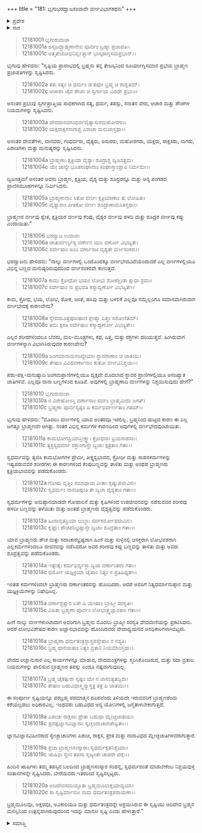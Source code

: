 +++
title = "181: ಭೃಗುಭರದ್ವಾಜಸಂವಾದೇ ವರ್ಣವಿಭಾಗಕಥನಃ"
+++

<details><summary>ಪ್ರವೇಶ</summary>


।।   ಓಂ ಓಂ ನಮೋ ನಾರಾಯಣಾಯ।।   ಶ್ರೀ ವೇದವ್ಯಾಸಾಯ ನಮಃ ।।

ಶ್ರೀ ಕೃಷ್ಣದ್ವೈಪಾಯನ ವೇದವ್ಯಾಸ ವಿರಚಿತ  

**ಶ್ರೀ ಮಹಾಭಾರತ**

**ಶಾಂತಿ ಪರ್ವ**

**ಮೋಕ್ಷಧರ್ಮ ಪರ್ವ**

**ಅಧ್ಯಾಯ 181**


</details>

<details><summary>ಸಾರ</summary>

ವರ್ಣವಿಭಾಗಪೂರ್ವಕವಾಗಿ ಮನುಷ್ಯರ ಮತ್ತು ಸಮಸ್ತ ಪ್ರಾಣಿಗಳ ಸೃಷ್ಟಿವರ್ಣನೆ (1-20).


</details>

> 12181001 ಭೃಗುರುವಾಚ।  
12181001a ಅಸೃಜದ್ಬ್ರಾಹ್ಮಣಾನೇವ ಪೂರ್ವಂ ಬ್ರಹ್ಮಾ ಪ್ರಜಾಪತಿಃ।  
12181001c ಆತ್ಮತೇಜೋಭಿನಿರ್ವೃತ್ತಾನ್ ಭಾಸ್ಕರಾಗ್ನಿಸಮಪ್ರಭಾನ್।।

ಭೃಗುವು ಹೇಳಿದನು: “ಸೃಷ್ಟಿಯ ಪ್ರಾರಂಭದಲ್ಲಿ ಬ್ರಹ್ಮನು ತನ್ನ ತೇಜಸ್ಸಿನಿಂದ ಸೂರ್ಯಾಗ್ನಿಸಮಾನ ಪ್ರಭೆಯ ಬ್ರಾಹ್ಮಣ ಪ್ರಜಾಪತಿಗಳನ್ನು ಸೃಷ್ಟಿಸಿದನು.

> 12181002a ತತಃ ಸತ್ಯಂ ಚ ಧರ್ಮಂ ಚ ತಪೋ ಬ್ರಹ್ಮ ಚ ಶಾಶ್ವತಮ್।  
12181002c ಆಚಾರಂ ಚೈವ ಶೌಚಂ ಚ ಸ್ವರ್ಗಾಯ ವಿದಧೇ ಪ್ರಭುಃ।।

ಅನಂತರ ಪ್ರಭುವು ಸ್ವರ್ಗಪ್ರಾಪ್ತಿಯ ಸಾಧಕಗಳಾದ ಸತ್ಯ, ಧರ್ಮ, ತಪಸ್ಸು, ಸನಾತನ ವೇದ, ಆಚಾರ ಮತ್ತು ಶೌಚಗಳ ನಿಯಮಗಳನ್ನು ಸೃಷ್ಟಿಸಿದನು.

> 12181003a ದೇವದಾನವಗಂಧರ್ವದೈತ್ಯಾಸುರಮಹೋರಗಾಃ।  
12181003c ಯಕ್ಷರಾಕ್ಷಸನಾಗಾಶ್ಚ ಪಿಶಾಚಾ ಮನುಜಾಸ್ತಥಾ।।

ಅನಂತರ ದೇವತೆಗಳು, ದಾನವರು, ಗಂಧರ್ವರು, ದೈತ್ಯರು, ಅಸುರರು, ಮಹೋರಗರು, ಯಕ್ಷರು, ರಾಕ್ಷಸರು, ನಾಗರು, ಪಿಶಾಚಿಗಳು ಮತ್ತು ಮನುಷ್ಯರನ್ನು ಸೃಷ್ಟಿಸಿದನು.

> 12181004a ಬ್ರಾಹ್ಮಣಾಃ ಕ್ಷತ್ರಿಯಾ ವೈಶ್ಯಾಃ ಶೂದ್ರಾಶ್ಚ ದ್ವಿಜಸತ್ತಮ।  
12181004c ಯೇ ಚಾನ್ಯೇ ಭೂತಸಂಘಾನಾಂ ಸಂಘಾಸ್ತಾಂಶ್ಚಾಪಿ ನಿರ್ಮಮೇ।।

ದ್ವಿಜಸತ್ತಮ! ಅನಂತರ ಅವನು ಬ್ರಾಹ್ಮಣ, ಕ್ಷತ್ರಿಯ, ವೈಶ್ಯ ಮತ್ತು ಶೂದ್ರರನ್ನೂ ಮತ್ತು ಅನ್ಯ ಪಂಗಡದ ಪ್ರಾಣಿಸಮೂಹಗಳನ್ನೂ ನಿರ್ಮಿಸಿದನು.

> 12181005a ಬ್ರಾಹ್ಮಣಾನಾಂ ಸಿತೋ ವರ್ಣಃ ಕ್ಷತ್ರಿಯಾಣಾಂ ತು ಲೋಹಿತಃ।  
12181005c ವೈಶ್ಯಾನಾಂ ಪೀತಕೋ ವರ್ಣಃ ಶೂದ್ರಾಣಾಮಸಿತಸ್ತಥಾ।।

ಬ್ರಾಹ್ಮಣರ ವರ್ಣವು ಶ್ವೇತ, ಕ್ಷತ್ರಿಯರ ವರ್ಣವು ಕೆಂಪು, ವೈಶ್ಯರ ವರ್ಣವು ಹಳದಿ ಮತ್ತು ಶೂದ್ರರ ವರ್ಣವು ಕಪ್ಪು ಎಂದಾಯಿತು.”

> 12181006 ಭರದ್ವಾಜ ಉವಾಚ।  
12181006a ಚಾತುರ್ವರ್ಣ್ಯಸ್ಯ ವರ್ಣೇನ ಯದಿ ವರ್ಣೋ ವಿಭಜ್ಯತೇ।  
12181006c ಸರ್ವೇಷಾಂ ಖಲು ವರ್ಣಾನಾಂ ದೃಶ್ಯತೇ ವರ್ಣಸಂಕರಃ।।

ಭರದ್ವಾಜನು ಹೇಳಿದನು: “ನಾಲ್ಕು ವರ್ಣಗಳಲ್ಲಿ ಒಂದೊಂದಕ್ಕೂ ವರ್ಣಭೇದವಿದೆಯೆಂದಾದರೆ ಎಲ್ಲ ವರ್ಣಗಳಲ್ಲಿಯೂ ವಿಭಿನ್ನ ಬಣ್ಣದ ಮನುಷ್ಯರಿರುವುದರಿಂದ ವರ್ಣಸಂಕರವೇ ಕಾಣುತ್ತದೆ.

> 12181007a ಕಾಮಃ ಕ್ರೋಧೋ ಭಯಂ ಲೋಭಃ ಶೋಕಶ್ಚಿಂತಾ ಕ್ಷುಧಾ ಶ್ರಮಃ।  
12181007c ಸರ್ವೇಷಾಂ ನಃ ಪ್ರಭವತಿ ಕಸ್ಮಾದ್ವರ್ಣೋ ವಿಭಜ್ಯತೇ।।

ಕಾಮ, ಕ್ರೋಧ, ಭಯ, ಲೋಭ, ಶೋಕ, ಚಿಂತೆ, ಹಸಿವು ಮತ್ತು ಬಳಲಿಕೆ ಎಲ್ಲವೂ ನಮ್ಮೆಲ್ಲರಿಗೂ ಸಮಾನವಾಗಿರುವಾಗ ವರ್ಣಭೇದಕ್ಕೆ ಕಾರಣವೇನು?

> 12181008a ಸ್ವೇದಮೂತ್ರಪುರೀಷಾಣಿ ಶ್ಲೇಷ್ಮಾ ಪಿತ್ತಂ ಸಶೋಣಿತಮ್।  
12181008c ತನುಃ ಕ್ಷರತಿ ಸರ್ವೇಷಾಂ ಕಸ್ಮಾದ್ವರ್ಣೋ ವಿಭಜ್ಯತೇ।।

ಎಲ್ಲರ ಶರೀರಗಳಿಂದಲೂ ಬೆವರು, ಮಲ-ಮೂತ್ರಗಳು, ಕಫ, ಪಿತ್ತ, ಮತ್ತು ರಕ್ತಗಳು ಹರಿಯುತ್ತವೆ. ಹೀಗಿರುವಾಗ ವರ್ಣಗಳನ್ನಾಗಿ ವಿಭಾಗಿಸಿರುವುದರ ಕಾರಣವೇನು?

> 12181009a ಜಂಗಮಾನಾಮಸಂಖ್ಯೇಯಾಃ ಸ್ಥಾವರಾಣಾಂ ಚ ಜಾತಯಃ।  
12181009c ತೇಷಾಂ ವಿವಿಧವರ್ಣಾನಾಂ ಕುತೋ ವರ್ಣವಿನಿಶ್ಚಯಃ।।

ಪಶು-ಪಕ್ಷಿ-ಮನುಷ್ಯಾದಿ ಜಂಗಮಪ್ರಾಣಿಗಳಲ್ಲಿಯೂ ವೃಕ್ಷವೇ ಮೊದಲಾದ ಸ್ಥಾವರ ಪ್ರಾಣಿಗಳಲ್ಲಿಯೂ ಅಸಂಖ್ಯಾತ ಜಾತಿಗಳಿವೆ. ಎಲ್ಲವೂ ನಾನಾ ಬಣ್ಣಗಳಿಂದ ಕೂಡಿವೆ. ಅವುಗಳಲ್ಲಿ ಬ್ರಾಹ್ಮಣಾದಿ ವರ್ಣಗಳನ್ನು ನಿಶ್ಚಯಿಸುವುದು ಹೇಗೆ?”

> 12181010 ಭೃಗುರುವಾಚ।  
12181010a ನ ವಿಶೇಷೋಽಸ್ತಿ ವರ್ಣಾನಾಂ ಸರ್ವಂ ಬ್ರಾಹ್ಮಮಿದಂ ಜಗತ್।  
12181010c ಬ್ರಹ್ಮಣಾ ಪೂರ್ವಸೃಷ್ಟಂ ಹಿ ಕರ್ಮಭಿರ್ವರ್ಣತಾಂ ಗತಮ್।।

ಭೃಗುವು ಹೇಳಿದನು: “ಮೊದಲು ವರ್ಣಗಳಲ್ಲಿ ಯಾವ ಅಂತರವೂ ಇರಲಿಲ್ಲ. ಬ್ರಹ್ಮನಿಂದ ಹುಟ್ಟಿದ ಕಾರಣ ಈ ಎಲ್ಲ ಜಗತ್ತೂ ಬ್ರಾಹ್ಮಣವೇ ಆಗಿತ್ತು. ನಂತರ ವಿಭಿನ್ನ ಕರ್ಮಗಳ ಕಾರಣದಿಂದ ಅವುಗಳಲ್ಲಿ ವರ್ಣಭೇದವುಂಟಾಯಿತು.

> 12181011a ಕಾಮಭೋಗಪ್ರಿಯಾಸ್ತೀಕ್ಷ್ಣಾಃ ಕ್ರೋಧನಾಃ ಪ್ರಿಯಸಾಹಸಾಃ।  
12181011c ತ್ಯಕ್ತಸ್ವಧರ್ಮಾ ರಕ್ತಾಂಗಾಸ್ತೇ ದ್ವಿಜಾಃ ಕ್ಷತ್ರತಾಂ ಗತಾಃ।।

ಸ್ವಧರ್ಮವನ್ನು ತ್ಯಜಿಸಿ ಕಾಮಭೋಗಗಳ ಪ್ರೇಮೀ, ತೀಕ್ಷ್ಣಸ್ವಭಾವದ, ಕ್ರೋಧೀ ಮತ್ತು ಸಾಹಸಕರ್ಮಗಳನ್ನು ಇಷ್ಟಪಡುವವರ ಶರೀರಗಳು ಈ ಕಾರಣಗಳಿಂದ ಕೆಂಪುಬಣ್ಣವನ್ನು ತಾಳಿತು ಮತ್ತು ಅಂಥಹ ಬ್ರಾಹ್ಮಣರು ಕ್ಷತ್ರಿಯಭಾವವನ್ನು ಪಡೆದುಕೊಂಡರು.

> 12181012a ಗೋಷು ವೃತ್ತಿಂ ಸಮಾಧಾಯ ಪೀತಾಃ ಕೃಷ್ಯುಪಜೀವಿನಃ।  
12181012c ಸ್ವಧರ್ಮಂ ನಾನುತಿಷ್ಠಂತಿ ತೇ ದ್ವಿಜಾ ವೈಶ್ಯತಾಂ ಗತಾಃ।।

ಸ್ವಧರ್ಮಗಳನ್ನು ಅನುಷ್ಠಾನಮಾಡದೇ ಗೋಪಾಲನೆ ಮತ್ತು ಕೃಷಿಗಳಿಂದ ಉಪಜೀವನವನ್ನು ನಡೆಸುವವರ ಶರೀರವು ಹಳದೀ ಬಣ್ಣವನ್ನು ತಳೆಯಿತು ಮತ್ತು ಅಂತಹ ಬ್ರಾಹ್ಮಣರು ವೈಶ್ಯತ್ವವನ್ನು ಪಡೆದುಕೊಂಡರು.

> 12181013a ಹಿಂಸಾನೃತಪ್ರಿಯಾ ಲುಬ್ಧಾಃ ಸರ್ವಕರ್ಮೋಪಜೀವಿನಃ।  
12181013c ಕೃಷ್ಣಾಃ ಶೌಚಪರಿಭ್ರಷ್ಟಾಸ್ತೇ ದ್ವಿಜಾಃ ಶೂದ್ರತಾಂ ಗತಾಃ।।

ಯಾವ ಬ್ರಾಹ್ಮಣರು ಶೌಚ ಮತ್ತು ಸದಾಚಾರಭ್ರಷ್ಟರಾಗಿ ಹಿಂಸೆ ಮತ್ತು ಸುಳ್ಳಿನಲ್ಲಿ ಆಸಕ್ತರಾಗಿ ಲೋಭವಶರಾಗಿ ಎಲ್ಲಕರ್ಮಗಳಿಂದಲೂ ಜೀವನವನ್ನು ನಡೆಸಿದರೋ ಅವರ ಶರೀರವು ಕಪ್ಪು ಬಣ್ಣವನ್ನು ತಾಳಿತು ಮತ್ತು ಅವರು ಶೂದ್ರತ್ವವನ್ನು ಪಡೆದುಕೊಂಡರು.

> 12181014a ಇತ್ಯೇತೈಃ ಕರ್ಮಭಿರ್ವ್ಯಸ್ತಾ ದ್ವಿಜಾ ವರ್ಣಾಂತರಂ ಗತಾಃ।  
12181014c ಧರ್ಮೋ ಯಜ್ಞಕ್ರಿಯಾ ಚೈಷಾಂ ನಿತ್ಯಂ ನ ಪ್ರತಿಷಿಧ್ಯತೇ।।

ಇಂತಹ ಕರ್ಮಗಳಿಂದಲೇ ಬ್ರಾಹ್ಮಣರು ವರ್ಣಾಂತರವನ್ನು ಹೊಂದಿದರು. ಆದರೆ ಅವರಿಗೆ ನಿತ್ಯಧರ್ಮಾನುಷ್ಠಾನ ಮತ್ತು ಯಜ್ಞಕ್ರಿಯೆಗಳನ್ನು ನಿಷೇಧಿಸಿಲ್ಲ.

> 12181015a ವರ್ಣಾಶ್ಚತ್ವಾರ ಏತೇ ಹಿ ಯೇಷಾಂ ಬ್ರಾಹ್ಮೀ ಸರಸ್ವತೀ।  
12181015c ವಿಹಿತಾ ಬ್ರಹ್ಮಣಾ ಪೂರ್ವಂ ಲೋಭಾತ್ತ್ವಜ್ಞಾನತಾಂ ಗತಾಃ।।

ಹೀಗೆ ನಾಲ್ಕು ವರ್ಣಗಳುಂಟಾದಾಗ ಅವರಿಗಾಗಿ ಬ್ರಹ್ಮನು ಮೊದಲು ಬ್ರಾಹ್ಮೀ ಸರಸ್ವತಿ ವೇದವಾಣಿಯನ್ನು ಪ್ರಕಟಿಸಿದನು. ಆದರೆ ಲೋಭವಿಶೇಷದ ಕಾರಣ ಅಜ್ಞಾನಭಾವವನ್ನು ಹೊಂದಿದವರು ವೇದಾಧ್ಯಯನದ ಅನಧಿಕಾರಿಗಳಾಗಿಬಿಟ್ಟರು.

> 12181016a ಬ್ರಾಹ್ಮಣಾ ಧರ್ಮತಂತ್ರಸ್ಥಾಸ್ತಪಸ್ತೇಷಾಂ ನ ನಶ್ಯತಿ।  
12181016c ಬ್ರಹ್ಮ ಧಾರಯತಾಂ ನಿತ್ಯಂ ವ್ರತಾನಿ ನಿಯಮಾಂಸ್ತಥಾ।।

ವೇದದ ಆಜ್ಞಾನುಸಾರ ಎಲ್ಲ ಕಾರ್ಯಗಳನ್ನೂ ಮಾಡುವ, ವೇದಮಂತ್ರಗಳನ್ನು ಸ್ಮರಿಸಿಕೊಂಡಿರುವ, ಮತ್ತು ಸದಾ ವ್ರತಾದಿ ನಿಯಮಗಳನ್ನು ಪಾಲಿಸುವ ಬ್ರಾಹ್ಮಣರ ತಪಸ್ಸು ಎಂದೂ ನಷ್ಟವಾಗುವುದಿಲ್ಲ.

> 12181017a ಬ್ರಹ್ಮ ಚೈತತ್ಪುರಾ ಸೃಷ್ಟಂ ಯೇ ನ ಜಾನಂತ್ಯತದ್ವಿದಃ।  
12181017c ತೇಷಾಂ ಬಹುವಿಧಾಸ್ತ್ವನ್ಯಾಸ್ತತ್ರ ತತ್ರ ಹಿ ಜಾತಯಃ।।

ಈ ಸಂಪೂರ್ಣ ಸೃಷ್ಟಿಯನ್ನೂ ಪರಬ್ರಹ್ಮ ಪರಮಾತ್ಮನ ರೂಪವೆಂದು ತಿಳಿಯದೇ ಇರುವವರಿಗೆ ಬ್ರಾಹ್ಮಣರೆಂದು ಕರೆಯಲ್ಪಡಲು ಅಧಿಕಾರವಿಲ್ಲ. ಇಂಥವರು ಬಹುವಿಧದ ಅನ್ಯ ಯೋನಿಗಳಲ್ಲಿ ಜನ್ಮತಾಳಬೇಕಾಗುತ್ತದೆ.

> 12181018a ಪಿಶಾಚಾ ರಾಕ್ಷಸಾಃ ಪ್ರೇತಾ ಬಹುಧಾ ಮ್ಲೇಚ್ಚಜಾತಯಃ।  
12181018c ಪ್ರನಷ್ಟಜ್ಞಾನವಿಜ್ಞಾನಾಃ ಸ್ವಚ್ಚಂದಾಚಾರಚೇಷ್ಟಿತಾಃ।।

ಜ್ಞಾನವಿಜ್ಞಾನವಿಹೀನರಾದ ಸ್ವೇಚ್ಛಾಚಾರಿಗಳು ಪಿಶಾಚಿ, ರಾಕ್ಷಸ, ಪ್ರೇತ ಮತ್ತು ನಾನಾವಿಧದ ಮ್ಲೇಚ್ಛಜಾತಿಗಳವರಾಗುತ್ತಾರೆ.

> 12181019a ಪ್ರಜಾ ಬ್ರಾಹ್ಮಣಸಂಸ್ಕಾರಾಃ ಸ್ವಧರ್ಮಕೃತನಿಶ್ಚಯಾಃ।  
12181019c ಋಷಿಭಿಃ ಸ್ವೇನ ತಪಸಾ ಸೃಜ್ಯಂತೇ ಚಾಪರೇ ಪರೈಃ।।

ಹಿಂದಿನ ಋಷಿಗಳು ತಮ್ಮ ತಪಸ್ಸಿನ ಬಲದಿಂದ ಬ್ರಾಹ್ಮಣಸಂಸ್ಕಾರ ಸಂಪನ್ನ, ಸ್ವಧರ್ಮದಂತೆ ಮಾಡಬೇಕೆಂಬ ನಿಶ್ಚಯವುಳ್ಳ ಸಂತಾನಗಳನ್ನೇ ಸೃಷ್ಟಿಸಿದರು. ಬೇರೆಯವರು ಇತರರಿಂದ ಸೃಷ್ಟಿಸಲ್ಪಟ್ಟರು.

> 12181020a ಆದಿದೇವಸಮುದ್ಭೂತಾ ಬ್ರಹ್ಮಮೂಲಾಕ್ಷಯಾವ್ಯಯಾ।  
12181020c ಸಾ ಸೃಷ್ಟಿರ್ಮಾನಸೀ ನಾಮ ಧರ್ಮತಂತ್ರಪರಾಯಣಾ।।

ಬ್ರಹ್ಮಮೂಲವೂ, ಅಕ್ಷರವೂ, ಅವಿಕಾರಿಯೂ ಮತ್ತು ಧರ್ಮತಂತ್ರವನ್ನೇ ಆಶ್ರಯಿಸಿರುವ ಈ ಸೃಷ್ಟಿಯು ಆದಿದೇವ ಬ್ರಹ್ಮನ ಮನಸ್ಸಿನಿಂದ ಉತ್ಪನ್ನವಾಗಿರುವುದರಿಂದ  ಇದನ್ನು ಮಾನಸೀ ಸೃಷ್ಟಿ ಎಂದು ಹೇಳುತ್ತಾರೆ.”

<details><summary>ಸಮಾಪ್ತಿ</summary>
ಇತಿ ಶ್ರೀಮಹಾಭಾರತೇ ಶಾಂತಿಪರ್ವಣಿ ಮೋಕ್ಷಧರ್ಮಪರ್ವಣಿ ಭೃಗುಭರದ್ವಾಜಸಂವಾದೇ ವರ್ಣವಿಭಾಗಕಥನೇ ಏಕಾಶೀತ್ಯಧಿಕಶತಮೋಽಧ್ಯಾಯಃ।।  
ಇದು ಶ್ರೀಮಹಾಭಾರತದಲ್ಲಿ ಶಾಂತಿಪರ್ವದಲ್ಲಿ ಮೋಕ್ಷಧರ್ಮಪರ್ವದಲ್ಲಿ ಭೃಗುಭರದ್ವಾಜಸಂವಾದೇ ವರ್ಣವಿಭಾಗಕಥನ ಎನ್ನುವ ನೂರಾಎಂಭತ್ತೊಂದನೇ ಅಧ್ಯಾಯವು.


</details>
